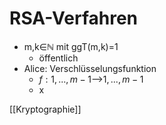 # RSA-Verfahren
 + m,k∈ℕ mit ggT(m,k)=1
	 + öffentlich
 + Alice: Verschlüsselungsfunktion
	 + $f: {1,...,m-1}$-->${1,...,m-1}$
	 + x 

[[Kryptographie]]